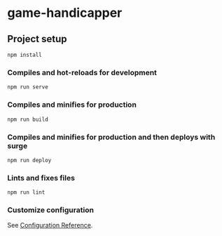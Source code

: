 # game-handicapper

## Project setup
```
npm install
```

### Compiles and hot-reloads for development
```
npm run serve
```

### Compiles and minifies for production
```
npm run build
```

### Compiles and minifies for production and then deploys with surge
```
npm run deploy
```

### Lints and fixes files
```
npm run lint
```

### Customize configuration
See [Configuration Reference](https://cli.vuejs.org/config/).
